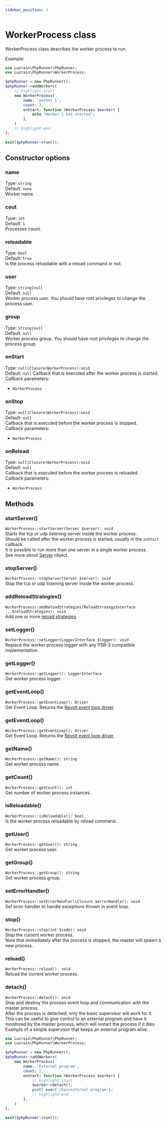 ```yaml
---
sidebar_position: 3
---
```


# WorkerProcess class
WorkerProcess class describes the worker process to run.

Example:  
```php title="server.php"
use Luzrain\PhpRunner\PhpRunner;
use Luzrain\PhpRunner\WorkerProcess;

$phpRunner = new PhpRunner();
$phpRunner->addWorkers(
    // highlight-start
    new WorkerProcess(
        name: 'worker 1',
        count: 2,
        onStart: function (WorkerProcess $worker) {
            echo "Worker 1 has started";
        },
    )
    // highlight-end
);

exit($phpRunner->run());
```

## Constructor options
### name
Type: `string`  
Default: `none`  
Worker name.  

### cout
Type: `int`  
Default: `1`  
Processes count.  

### reloadable
Type: `bool`  
Default: `true`  
Is the process reloadable with a reload command or not.  

### user
Type: `string|null`  
Default: `null`  
Worker process user. You should have root privileges to change the process user.  

### group
Type: `string|null`  
Default: `null`  
Worker process group. You should have root privileges to change the process group.  

### onStart
Type: `null|Closure(WorkerProcess):void`  
Default: `null`
Callback that is executed after the worker process is started.
Callback parameters:
- `WorkerProcess`

### onStop
Type: `null|Closure(WorkerProcess):void`  
Default: `null`  
Callback that is executed before the worker process is stopped.  
Callback parameters:
- `WorkerProcess`

### onReload
Type: `null|Closure(WorkerProcess):void`  
Default: `null`  
Callback that is executed before the worker process is reloaded.  
Callback parameters:
- `WorkerProcess`

## Methods

### startServer()
`WorkerProcess::startServer(Server $server): void`  
Starts the tcp or udp listening server inside the worker process.  
Should be called after the worker process is started, usually in the `onStart` callback.  
It is possible to run more than one server in a single worker process.  
See more about [Server](/docs/Server) object.  

### stopServer()
`WorkerProcess::stopServer(Server $server): void`  
Stop the tcp or udp listening server inside the worker process.  

### addReloadStrategies()
`WorkerProcess::addReloadStrategies(ReloadStrategyInterface ...$reloadStrategies): void`  
Add one or more [reload strategies](/docs/reload-strategies). 

### setLogger()
`WorkerProcess::setLogger(LoggerInterface $logger): void`  
Replace the worker process logger with any PSR-3 compatible implementation.

### getLogger()
`WorkerProcess::getLogger(): LoggerInterface`  
Get worker process logger.

### getEventLoop()
`WorkerProcess::getEventLoop(): Driver`  
Get Event Loop. Returns the [Revolt event loop driver](https://github.com/revoltphp/event-loop/blob/main/src/EventLoop/Driver.php). 

### getEventLoop()
`WorkerProcess::getEventLoop(): Driver`  
Get Event Loop. Returns the [Revolt event loop driver](https://github.com/revoltphp/event-loop/blob/main/src/EventLoop/Driver.php). 

### getName()
`WorkerProcess::getName(): string`  
Get worker process name.  

### getCount()
`WorkerProcess::getCount(): int`  
Get number of worker process instances.  

### isReloadable()
`WorkerProcess::isReloadable(): bool`  
Is the worker process reloadable by reload command.  

### getUser()
`WorkerProcess::getUser(): string`  
Get worker process user.  

### getGroup()
`WorkerProcess::getGroup(): string`  
Get worker process group.  

### setErrorHandler()
`WorkerProcess::setErrorHandler(\Closure $errorHandler): void`  
Set error handler to handle exceptions thrown in event loop.  

### stop()
`WorkerProcess::stop(int $code): void`  
Stop the current worker process.  
Note that immediately after the process is stopped, the master will spawn a new process.  

### reload()
`WorkerProcess::reload(): void`  
Reload the current worker process.  

### detach()
`WorkerProcess::detach(): void`  
Stop and destroy the process event loop and communication with the master process.  
After the process is detached, only the basic supervisor will work for it.  
This can be useful to give control to an external program and have it monitored by the master process, which will restart the process if it dies.  
Example of a simple supervisor that keeps an external program alive: 

```php title="server.php"
use Luzrain\PhpRunner\PhpRunner;
use Luzrain\PhpRunner\WorkerProcess;

$phpRunner = new PhpRunner();
$phpRunner->addWorkers(
    new WorkerProcess(
        name: 'External program',
        count: 2,
        onStart: function (WorkerProcess $worker) {
            // highlight-start
            $worker->detach();
            pcntl_exec('/bin/external-program');
            // highlight-end
        },
    )
);

exit($phpRunner->run());
```
